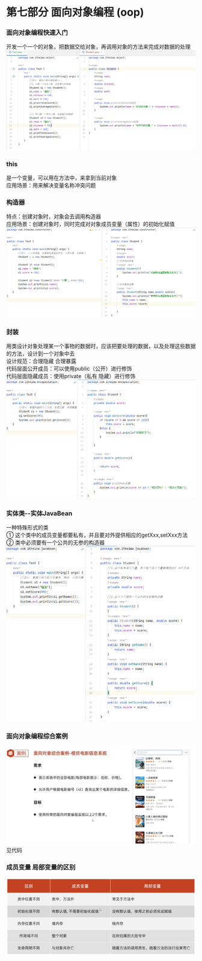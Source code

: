 # 第七部分 面向对象编程  (oop)  
### 面向对象编程快速入门  
开发一个一个的对象，把数据交给对象，再调用对象的方法来完成对数据的处理  
![img_157.png](img_157.png)  

### this  
是一个变量，可以用在方法中，来拿到当前对象  
应用场景：用来解决变量名称冲突问题  

###  构造器  
特点：创建对象时，对象会去调用构造器  
应用场景：创建对象时，同时完成对对象成员变量（属性）的初始化赋值  
![img_159.png](img_159.png)  

###  封装  
用类设计对象处理某一个事物的数据时，应该把要处理的数据，以及处理这些数据的方法，设计到一个对象中去  
设计规范：合理隐藏 合理暴露  
代码层面公开成员：可以使用public（公开）进行修饰  
代码层面隐藏成员：使用private（私有 隐藏）进行修饰  
![img_160.png](img_160.png)  

###  实体类--实体JavaBean
一种特殊形式的类  
① 这个类中的成员变量都要私有，并且要对外提供相应的getXxx,setXxx方法  
② 类中必须要有一个公共的无参的构造器  
![img_161.png](img_161.png)  

###  面向对象编程综合案例  
![img_162.png](img_162.png)  
见代码  

###  成员变量 局部变量的区别  
![img_163.png](img_163.png)  



































